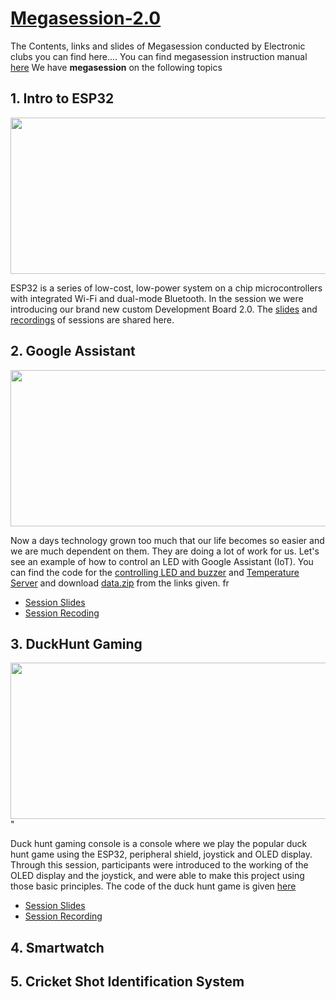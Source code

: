 # [Megasession-2.0](https://cfi.iitm.ac.in/elec-club/2.0/)
The Contents, links and slides of Megasession conducted by Electronic clubs you can find here....
You can find megasession instruction manual [here](https://drive.google.com/file/d/1ICOFM4MCWkONko7lUPVzYHTCWuDUt9WO/view?usp=sharing)
We have **megasession** on the following topics

## 1. Intro to ESP32
<img src="https://cfi.iitm.ac.in/elec-club/images/gallery/4.jpg" width="600" height="250"  />


ESP32 is a series of low-cost, low-power system on a chip microcontrollers with integrated Wi-Fi and dual-mode Bluetooth. In the session we were introducing our brand new custom Development Board 2.0. The [slides](https://drive.google.com/file/d/1AfLgTjg5z1oOvzX0dlHrTkloJyK80ZgD/view?usp=sharing) and [recordings](https://drive.google.com/file/d/141RP7QTMg8IB5GDiVXWtzL_hXytPNNlH/view?usp=sharing) of sessions are shared here.


## 2. Google Assistant

<img src="https://easyelectronicsproject.com/wp-content/uploads/2020/07/home-automation-google-assistant-2.jpg" width="600" height="250"  />


Now a days technology grown too much that our life becomes so easier and we are much dependent on them. They are doing a lot of work for us. Let's see an example of how to control an LED with Google Assistant (IoT). You can find the code for the [controlling LED and buzzer](https://github.com/CFI-Electronics-Club/Megasession-2.0/blob/main/GoogleAssistant/LED_Buzzer) and [Temperature Server](https://github.com/CFI-Electronics-Club/Megasession-2.0/blob/main/GoogleAssistant/Temperature%20Webserver) and download [data.zip](https://raw.githubusercontent.com/CFI-Electronics-Club/Megasession-2.0/main/GoogleAssistant/data.zip) from the links given.
 fr
* [Session Slides](https://drive.google.com/file/d/1GjmuqfCcicS9r2no09NZdNwiXFLeBkdy/view?usp=sharing)
* [Session Recoding](https://drive.google.com/file/d/1b_6B9-uQk2oohrJDBD04r9L9GTnULB6Z/view?usp=sharing)

## 3. DuckHunt Gaming

<img src="https://play-lh.googleusercontent.com/AVog4ZKe3NYj6w4-zZaqBDaj0JzvSSkfsR_CfPQ_e_bKnCU0j48-LCeDdxI2N2Oiey87" width="600" height="250"/>" 

Duck hunt gaming console is a console where we play the popular duck hunt game using the ESP32, peripheral shield, joystick and OLED display. Through this session, participants were introduced to the working of the OLED display and the joystick, and were able to make this project using those basic principles. The code of the duck hunt game is given [here](https://github.com/CFI-Electronics-Club/Megasession-2.0/blob/main/Duck%20Hunt/Duck_hunt.ino)

* [Session Slides](https://drive.google.com/file/d/1QLY-kuk9tP7zZSARci5TQlc1_Yeir8Ul/view?usp=sharing)
* [Session Recording]()
## 4. Smartwatch
## 5. Cricket Shot Identification System

